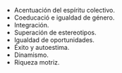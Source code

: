 
* Acentuación del espíritu colectivo.
* Coeducació e igualdad de género.
* Integración.
* Superación de estereotipos.
* Igualdad de oportunidades.
* Éxito y autoestima.
* Dinamismo.
* Riqueza motriz.
